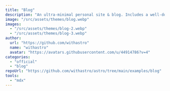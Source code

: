 ```yaml
---
title: "Blog"
description: "An ultra-minimal personal site & blog. Includes a well-documented codebase and built-in best practices for any Astro project."
image: "/src/assets/themes/blog.webp"
images:
  - "/src/assets/themes/blog-2.webp"
  - "/src/assets/themes/blog-3.webp"
author:
  url: "https://github.com/withastro"
  name: "withastro"
  avatar: "https://avatars.githubusercontent.com/u/44914786?v=4"
categories:
  - "official"
  - "blog"
repoUrl: "https://github.com/withastro/astro/tree/main/examples/blog"
tools:
  - "mdx"
---
```

